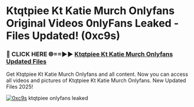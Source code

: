 # Ktqtpiee Kt Katie Murch Onlyfans Original Videos 0nlyFans Leaked - Files Updated! (0xc9s)

<h3>🔴 CLICK HERE 🌐==►► <a href="https://tinyurl.com/3hn5wdd3" rel="nofollow">Ktqtpiee Kt Katie Murch Onlyfans Updated Files</a></h3>

Get Ktqtpiee Kt Katie Murch Onlyfans and all content. Now you can access all videos and pictures of Ktqtpiee Kt Katie Murch Onlyfans. New Updated Files 2025!

[![0xc9s](https://i.imgur.com/4HnBqBT.gif)](https://tinyurl.com/3hn5wdd3)
ktqtpiee onlyfans leaked